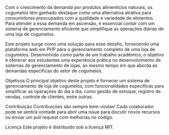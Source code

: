 
Com o crescimento da demanda por produtos alimentícios naturais, os cogumelos têm ganhado destaque como uma alternativa atrativa para consumidores preocupados com a qualidade e variedade de alimentos. Para atender a essa demanda em ascensão, é essencial contar com um sistema de gerenciamento eficiente que simplifique as operações diárias de uma loja de cogumelos.

Este projeto surge como uma solução para esse desafio, fornecendo uma plataforma web em PHP para o gerenciamento completo de uma loja de cogumelos. Desenvolvido como parte de um trabalho acadêmico, o objetivo é oferecer aos estudantes uma experiência prática no desenvolvimento de sistemas de gerenciamento de lojas, ao mesmo tempo em que aborda as demandas específicas do setor de cogumelos.

Objetivos
O principal objetivo deste projeto é fornecer um sistema de gerenciamento de loja de cogumelos, com funcionalidades específicas para simplificar as operações do dia a dia, como gestão de estoque, registro de vendas, controle de clientes, entre outras.

Contribuição
Contribuições são sempre bem-vindas! Cada colaborador pode se sentirà vontade para abrir uma issue para discutir novos recursos ou enviar um pull request com melhorias no código.

Licença
Este projeto é distribuído sob a licença MIT.

